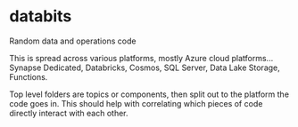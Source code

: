 # databits
Random data and operations code

This is spread across various platforms, mostly Azure cloud platforms... Synapse Dedicated, Databricks, Cosmos, SQL Server, Data Lake Storage, Functions.

Top level folders are topics or components, then split out to the platform the code goes in.
This should help with correlating which pieces of code directly interact with each other.
